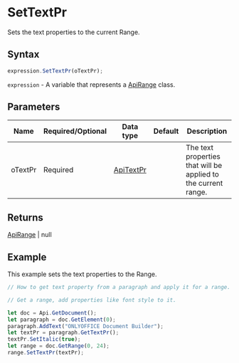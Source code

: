 # SetTextPr

Sets the text properties to the current Range.

## Syntax

```javascript
expression.SetTextPr(oTextPr);
```

`expression` - A variable that represents a [ApiRange](../ApiRange.md) class.

## Parameters

| **Name** | **Required/Optional** | **Data type** | **Default** | **Description** |
| ------------- | ------------- | ------------- | ------------- | ------------- |
| oTextPr | Required | [ApiTextPr](../../ApiTextPr/ApiTextPr.md) |  | The text properties that will be applied to the current range. |

## Returns

[ApiRange](../../ApiRange/ApiRange.md) \| null

## Example

This example sets the text properties to the Range.

```javascript editor-docx
// How to get text property from a paragraph and apply it for a range.

// Get a range, add properties like font style to it.

let doc = Api.GetDocument();
let paragraph = doc.GetElement(0);
paragraph.AddText("ONLYOFFICE Document Builder");
let textPr = paragraph.GetTextPr();
textPr.SetItalic(true);
let range = doc.GetRange(0, 24);
range.SetTextPr(textPr);
```
